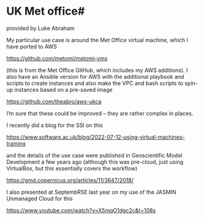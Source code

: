# UK Met office#
provided by Luke Abraham

My particular use case is around the Met Office virtual machine, which I have ported to AWS
 
https://github.com/metomi/metomi-vms
 
(this is from the Met Office GitHub, which includes my AWS additions). I also have an Ansible version for AWS with the additional playbook and scripts to create instances and also make the VPC and bash scripts to spin-up instances based on a pre-saved image
 
https://github.com/theabro/aws-ukca
 
I’m sure that these could be improved – they are rather complex in places.
 
I recently did a blog for the SSI on this
 
https://www.software.ac.uk/blog/2022-07-12-using-virtual-machines-training
 
and the details of the use case were published in Geoscientific Model Development a few years ago (although this was pre-cloud, just using VirtualBox, but this essentially covers the workflow)
 
https://gmd.copernicus.org/articles/11/3647/2018/
 
I also presented at SeptembRSE last year on my use of the JASMIN Unmanaged Cloud for this
 
https://www.youtube.com/watch?v=X5mqO1dgc2c&t=108s
